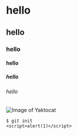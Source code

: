 # hello
## hello
### hello
#### hello
##### hello
###### hello
![Image of Yaktocat](https://octodex.github.com/images/yaktocat.png)
```
$ git init
<script>alert(1)</script>
```
